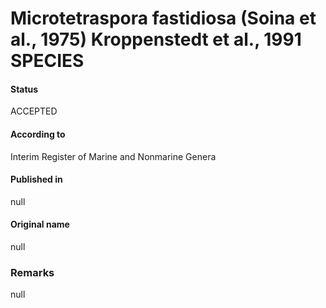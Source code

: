 # Microtetraspora fastidiosa (Soina et al., 1975) Kroppenstedt et al., 1991 SPECIES

#### Status
ACCEPTED

#### According to
Interim Register of Marine and Nonmarine Genera

#### Published in
null

#### Original name
null

### Remarks
null